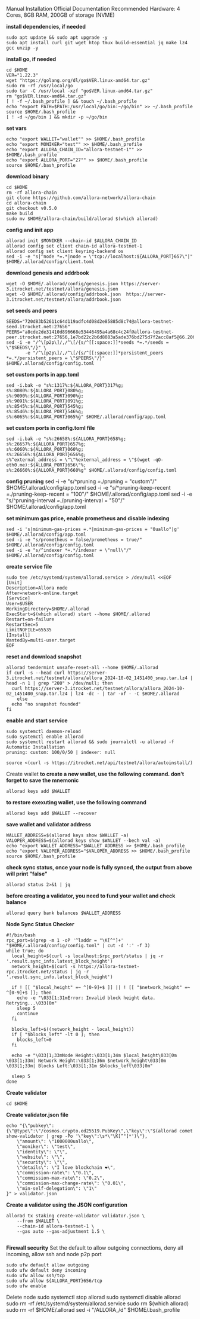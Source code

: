 Manual Installation
Official Documentation
Recommended Hardware: 4 Cores, 8GB RAM, 200GB of storage (NVME)

**install dependencies, if needed**
```
sudo apt update && sudo apt upgrade -y
sudo apt install curl git wget htop tmux build-essential jq make lz4 gcc unzip -y
```

**install go, if needed**
```
cd $HOME
VER="1.22.3"
wget "https://golang.org/dl/go$VER.linux-amd64.tar.gz"
sudo rm -rf /usr/local/go
sudo tar -C /usr/local -xzf "go$VER.linux-amd64.tar.gz"
rm "go$VER.linux-amd64.tar.gz"
[ ! -f ~/.bash_profile ] && touch ~/.bash_profile
echo "export PATH=$PATH:/usr/local/go/bin:~/go/bin" >> ~/.bash_profile
source $HOME/.bash_profile
[ ! -d ~/go/bin ] && mkdir -p ~/go/bin
```

**set vars**
```
echo "export WALLET="wallet"" >> $HOME/.bash_profile
echo "export MONIKER="test"" >> $HOME/.bash_profile
echo "export ALLORA_CHAIN_ID="allora-testnet-1"" >> $HOME/.bash_profile
echo "export ALLORA_PORT="27"" >> $HOME/.bash_profile
source $HOME/.bash_profile
```

**download binary**
```
cd $HOME
rm -rf allora-chain
git clone https://github.com/allora-network/allora-chain
cd allora-chain
git checkout v0.5.0
make build
sudo mv $HOME/allora-chain/build/allorad $(which allorad)
```

**config and init app**
```
allorad init $MONIKER --chain-id $ALLORA_CHAIN_ID 
allorad config set client chain-id allora-testnet-1
allorad config set client keyring-backend os
sed -i -e "s|^node *=.*|node = \"tcp://localhost:${ALLORA_PORT}657\"|" $HOME/.allorad/config/client.toml
```

**download genesis and addrbook**
```
wget -O $HOME/.allorad/config/genesis.json https://server-3.itrocket.net/testnet/allora/genesis.json
wget -O $HOME/.allorad/config/addrbook.json  https://server-3.itrocket.net/testnet/allora/addrbook.json
```

**set seeds and peers**
```
SEEDS="720d83b52611c64d119adfc4d08d2e85885d8c74@allora-testnet-seed.itrocket.net:27656"
PEERS="a8cde2de31410d896668e53446495a4a68c4c24f@allora-testnet-peer.itrocket.net:27656,1e7bd22c2b6d8083a5ade376bd275d7f2acc8af5@66.206.8.130:26656,a6c8e1663045aa71a2c8d556bf3540a89e049d22@65.108.125.39:11656,1ec4d1954ce3631274d57a9b60f5ffb5f9e4d841@66.70.177.125:27656,c8f7c18f98ada342100c7bade62a28a244188951@204.29.146.8:26656,d3c79122924ff477e941ec0ca1ed775cfb01ca20@66.35.84.140:26656,140eced7d38fa5d9588403d9cc63522d52c8d221@65.21.230.12:26656,0f6b64fcd38872d18a78d89e090a5e6928883d52@8.209.116.116:26656,03549def142b0b473734ebdcc5693d0973fedf84@116.202.214.251:26656,714460df7c5a80827fd9bfc64c88c0fad55dcffd@116.202.50.44:34656"
sed -i -e "/^\[p2p\]/,/^\[/{s/^[[:space:]]*seeds *=.*/seeds = \"$SEEDS\"/}" \
       -e "/^\[p2p\]/,/^\[/{s/^[[:space:]]*persistent_peers *=.*/persistent_peers = \"$PEERS\"/}" $HOME/.allorad/config/config.toml
```


**set custom ports in app.toml**
```
sed -i.bak -e "s%:1317%:${ALLORA_PORT}317%g;
s%:8080%:${ALLORA_PORT}080%g;
s%:9090%:${ALLORA_PORT}090%g;
s%:9091%:${ALLORA_PORT}091%g;
s%:8545%:${ALLORA_PORT}545%g;
s%:8546%:${ALLORA_PORT}546%g;
s%:6065%:${ALLORA_PORT}065%g" $HOME/.allorad/config/app.toml
```

**set custom ports in config.toml file**
```
sed -i.bak -e "s%:26658%:${ALLORA_PORT}658%g;
s%:26657%:${ALLORA_PORT}657%g;
s%:6060%:${ALLORA_PORT}060%g;
s%:26656%:${ALLORA_PORT}656%g;
s%^external_address = \"\"%external_address = \"$(wget -qO- eth0.me):${ALLORA_PORT}656\"%;
s%:26660%:${ALLORA_PORT}660%g" $HOME/.allorad/config/config.toml
```

**config pruning**
sed -i -e "s/^pruning *=.*/pruning = \"custom\"/" $HOME/.allorad/config/app.toml
sed -i -e "s/^pruning-keep-recent *=.*/pruning-keep-recent = \"100\"/" $HOME/.allorad/config/app.toml
sed -i -e "s/^pruning-interval *=.*/pruning-interval = \"50\"/" $HOME/.allorad/config/app.toml

**set minimum gas price, enable prometheus and disable indexing**
```
sed -i 's|minimum-gas-prices =.*|minimum-gas-prices = "0uallo"|g' $HOME/.allorad/config/app.toml
sed -i -e "s/prometheus = false/prometheus = true/" $HOME/.allorad/config/config.toml
sed -i -e "s/^indexer *=.*/indexer = \"null\"/" $HOME/.allorad/config/config.toml
```

**create service file**
```
sudo tee /etc/systemd/system/allorad.service > /dev/null <<EOF
[Unit]
Description=Allora node
After=network-online.target
[Service]
User=$USER
WorkingDirectory=$HOME/.allorad
ExecStart=$(which allorad) start --home $HOME/.allorad
Restart=on-failure
RestartSec=5
LimitNOFILE=65535
[Install]
WantedBy=multi-user.target
EOF
```

**reset and download snapshot**
```
allorad tendermint unsafe-reset-all --home $HOME/.allorad
if curl -s --head curl https://server-3.itrocket.net/testnet/allora/allora_2024-10-02_1451400_snap.tar.lz4 | head -n 1 | grep "200" > /dev/null; then
  curl https://server-3.itrocket.net/testnet/allora/allora_2024-10-02_1451400_snap.tar.lz4 | lz4 -dc - | tar -xf - -C $HOME/.allorad
    else
  echo "no snapshot founded"
fi
```

**enable and start service**
```
sudo systemctl daemon-reload
sudo systemctl enable allorad
sudo systemctl restart allorad && sudo journalctl -u allorad -f
Automatic Installation
pruning: custom: 100/0/50 | indexer: null

source <(curl -s https://itrocket.net/api/testnet/allora/autoinstall/)
```

Create wallet
**to create a new wallet, use the following command. don’t forget to save the mnemonic**
```
allorad keys add $WALLET
```

**to restore exexuting wallet, use the following command**
```
allorad keys add $WALLET --recover
```

**save wallet and validator address**
```
WALLET_ADDRESS=$(allorad keys show $WALLET -a)
VALOPER_ADDRESS=$(allorad keys show $WALLET --bech val -a)
echo "export WALLET_ADDRESS="$WALLET_ADDRESS >> $HOME/.bash_profile
echo "export VALOPER_ADDRESS="$VALOPER_ADDRESS >> $HOME/.bash_profile
source $HOME/.bash_profile
```

**check sync status, once your node is fully synced, the output from above will print "false"**
```
allorad status 2>&1 | jq 
```

**before creating a validator, you need to fund your wallet and check balance**
```
allorad query bank balances $WALLET_ADDRESS
```

**Node Sync Status Checker**
```
#!/bin/bash
rpc_port=$(grep -m 1 -oP '^laddr = "\K[^"]+' "$HOME/.allorad/config/config.toml" | cut -d ':' -f 3)
while true; do
  local_height=$(curl -s localhost:$rpc_port/status | jq -r '.result.sync_info.latest_block_height')
  network_height=$(curl -s https://allora-testnet-rpc.itrocket.net/status | jq -r '.result.sync_info.latest_block_height')

  if ! [[ "$local_height" =~ ^[0-9]+$ ]] || ! [[ "$network_height" =~ ^[0-9]+$ ]]; then
    echo -e "\033[1;31mError: Invalid block height data. Retrying...\033[0m"
    sleep 5
    continue
  fi

  blocks_left=$((network_height - local_height))
  if [ "$blocks_left" -lt 0 ]; then
    blocks_left=0
  fi

  echo -e "\033[1;33mNode Height:\033[1;34m $local_height\033[0m \033[1;33m| Network Height:\033[1;36m $network_height\033[0m \033[1;33m| Blocks Left:\033[1;31m $blocks_left\033[0m"

  sleep 5
done
```

**Create validator**
```
cd $HOME
```

**Create validator.json file**
```
echo "{\"pubkey\":{\"@type\":\"/cosmos.crypto.ed25519.PubKey\",\"key\":\"$(allorad comet show-validator | grep -Po '\"key\":\s*\"\K[^"]*')\"},
    \"amount\": \"1000000uallo\",
    \"moniker\": \"test\",
    \"identity\": \"\",
    \"website\": \"\",
    \"security\": \"\",
    \"details\": \"I love blockchain ❤️\",
    \"commission-rate\": \"0.1\",
    \"commission-max-rate\": \"0.2\",
    \"commission-max-change-rate\": \"0.01\",
    \"min-self-delegation\": \"1\"
}" > validator.json
```

**Create a validator using the JSON configuration**
```
allorad tx staking create-validator validator.json \
    --from $WALLET \
    --chain-id allora-testnet-1 \
	--gas auto --gas-adjustment 1.5 \
	
```

**Firewall security**
Set the default to allow outgoing connections, deny all incoming, allow ssh and node p2p port
```
sudo ufw default allow outgoing 
sudo ufw default deny incoming 
sudo ufw allow ssh/tcp 
sudo ufw allow ${ALLORA_PORT}656/tcp
sudo ufw enable
```

Delete node
sudo systemctl stop allorad
sudo systemctl disable allorad
sudo rm -rf /etc/systemd/system/allorad.service
sudo rm $(which allorad)
sudo rm -rf $HOME/.allorad
sed -i "/ALLORA_/d" $HOME/.bash_profile
